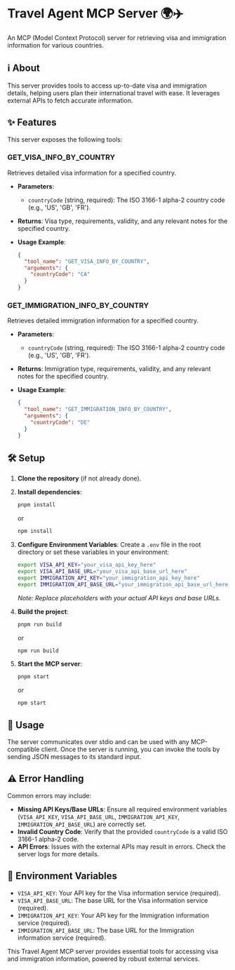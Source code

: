 # Travel Agent MCP Server 🌍✈️

An MCP (Model Context Protocol) server for retrieving visa and immigration information for various countries.

## ℹ️ About

This server provides tools to access up-to-date visa and immigration details, helping users plan their international travel with ease. It leverages external APIs to fetch accurate information.

## ✨ Features

This server exposes the following tools:

### GET_VISA_INFO_BY_COUNTRY

Retrieves detailed visa information for a specified country.

- **Parameters**:

  - `countryCode` (string, required): The ISO 3166-1 alpha-2 country code (e.g., 'US', 'GB', 'FR').

- **Returns**: Visa type, requirements, validity, and any relevant notes for the specified country.

- **Usage Example**:
  ```json
  {
    "tool_name": "GET_VISA_INFO_BY_COUNTRY",
    "arguments": {
      "countryCode": "CA"
    }
  }
  ```

### GET_IMMIGRATION_INFO_BY_COUNTRY

Retrieves detailed immigration information for a specified country.

- **Parameters**:

  - `countryCode` (string, required): The ISO 3166-1 alpha-2 country code (e.g., 'US', 'GB', 'FR').

- **Returns**: Immigration type, requirements, validity, and any relevant notes for the specified country.

- **Usage Example**:
  ```json
  {
    "tool_name": "GET_IMMIGRATION_INFO_BY_COUNTRY",
    "arguments": {
      "countryCode": "DE"
    }
  }
  ```

## 🛠️ Setup

1.  **Clone the repository** (if not already done).
2.  **Install dependencies**:

    ```bash
    pnpm install
    ```

    or

    ```bash
    npm install
    ```

3.  **Configure Environment Variables**:
    Create a `.env` file in the root directory or set these variables in your environment:

    ```bash
    export VISA_API_KEY="your_visa_api_key_here"
    export VISA_API_BASE_URL="your_visa_api_base_url_here"
    export IMMIGRATION_API_KEY="your_immigration_api_key_here"
    export IMMIGRATION_API_BASE_URL="your_immigration_api_base_url_here"
    ```

    _Note: Replace placeholders with your actual API keys and base URLs._

4.  **Build the project**:

    ```bash
    pnpm run build
    ```

    or

    ```bash
    npm run build
    ```

5.  **Start the MCP server**:
    ```bash
    pnpm start
    ```
    or
    ```bash
    npm start
    ```

## 🚀 Usage

The server communicates over stdio and can be used with any MCP-compatible client. Once the server is running, you can invoke the tools by sending JSON messages to its standard input.

## ⚠️ Error Handling

Common errors may include:

- **Missing API Keys/Base URLs**: Ensure all required environment variables (`VISA_API_KEY`, `VISA_API_BASE_URL`, `IMMIGRATION_API_KEY`, `IMMIGRATION_API_BASE_URL`) are correctly set.
- **Invalid Country Code**: Verify that the provided `countryCode` is a valid ISO 3166-1 alpha-2 code.
- **API Errors**: Issues with the external APIs may result in errors. Check the server logs for more details.

## 🔑 Environment Variables

- `VISA_API_KEY`: Your API key for the Visa information service (required).
- `VISA_API_BASE_URL`: The base URL for the Visa information service (required).
- `IMMIGRATION_API_KEY`: Your API key for the Immigration information service (required).
- `IMMIGRATION_API_BASE_URL`: The base URL for the Immigration information service (required).

This Travel Agent MCP server provides essential tools for accessing visa and immigration information, powered by robust external services.
